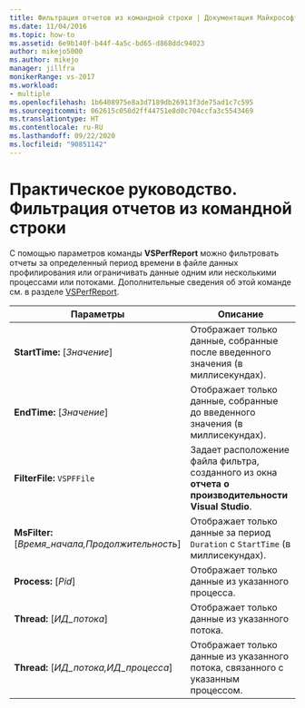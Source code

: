 ```yaml
---
title: Фильтрация отчетов из командной строки | Документация Майкрософт
ms.date: 11/04/2016
ms.topic: how-to
ms.assetid: 6e9b140f-b44f-4a5c-bd65-d868ddc94023
author: mikejo5000
ms.author: mikejo
manager: jillfra
monikerRange: vs-2017
ms.workload:
- multiple
ms.openlocfilehash: 1b6408975e8a3d7189db26913f3de75ad1c7c595
ms.sourcegitcommit: 062615c058d2ff44751e8d0c704ccfa3c5543469
ms.translationtype: HT
ms.contentlocale: ru-RU
ms.lasthandoff: 09/22/2020
ms.locfileid: "90851142"
---
```

# <a name="how-to-filter-reports-from-the-command-line"></a>Практическое руководство. Фильтрация отчетов из командной строки
С помощью параметров команды **VSPerfReport** можно фильтровать отчеты за определенный период времени в файле данных профилирования или ограничивать данные одним или несколькими процессами или потоками. Дополнительные сведения об этой команде см. в разделе [VSPerfReport](../profiling/vsperfreport.md).

|Параметры|Описание|
|-------------|-----------------|
|**StartTime:** [*Значение*]|Отображает только данные, собранные после введенного значения (в миллисекундах).|
|**EndTime:** [*Значение*]|Отображает только данные, собранные до введенного значения (в миллисекундах).|
|**FilterFile:** `VSPFFile`|Задает расположение файла фильтра, созданного из окна **отчета о производительности Visual Studio**.|
|**MsFilter:** [*Время_начала,Продолжительность*]|Отображает только данные за период `Duration` с `StartTime` (в миллисекундах).|
|**Process:** [*Pid*]|Отображает только данные из указанного процесса.|
|**Thread:** [*ИД_потока*]|Отображает только данные из указанного потока.|
|**Thread:** [*ИД_потока,ИД_процесса*]|Отображает только данные из указанного потока, связанного с указанным процессом.|
